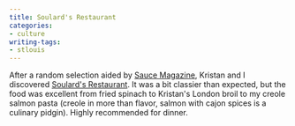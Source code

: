 ```yaml
---
title: Soulard's Restaurant
categories:
- culture
writing-tags:
- stlouis
---
```


After a random selection aided by [Sauce Magazine][1], Kristan and I discovered [Soulard's Restaurant][2].  It was a bit classier than expected, but the food was excellent from fried spinach to Kristan's London broil to my creole salmon pasta (creole in more than flavor, salmon with cajon spices is a culinary pidgin).  Highly recommended for dinner.

   [1]: http://www.saucecafe.com/
   [2]: http://www.soulards.com/

